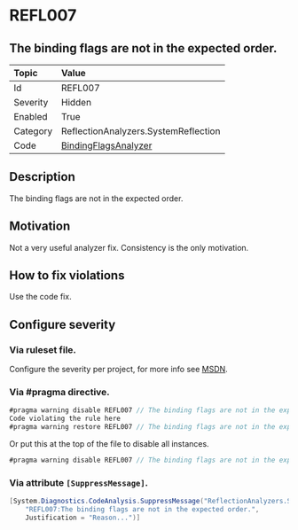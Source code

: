 # REFL007
## The binding flags are not in the expected order.

| Topic    | Value
| :--      | :--
| Id       | REFL007
| Severity | Hidden
| Enabled  | True
| Category | ReflectionAnalyzers.SystemReflection
| Code     | [BindingFlagsAnalyzer]([BindingFlagsAnalyzer](https://github.com/DotNetAnalyzers/ReflectionAnalyzers/blob/master/ReflectionAnalyzers/NodeAnalzers/BindingFlagsAnalyzer.cs))

## Description

The binding flags are not in the expected order.

## Motivation

Not a very useful analyzer fix. Consistency is the only motivation.

## How to fix violations

Use the code fix.

<!-- start generated config severity -->
## Configure severity

### Via ruleset file.

Configure the severity per project, for more info see [MSDN](https://msdn.microsoft.com/en-us/library/dd264949.aspx).

### Via #pragma directive.
```C#
#pragma warning disable REFL007 // The binding flags are not in the expected order.
Code violating the rule here
#pragma warning restore REFL007 // The binding flags are not in the expected order.
```

Or put this at the top of the file to disable all instances.
```C#
#pragma warning disable REFL007 // The binding flags are not in the expected order.
```

### Via attribute `[SuppressMessage]`.

```C#
[System.Diagnostics.CodeAnalysis.SuppressMessage("ReflectionAnalyzers.SystemReflection", 
    "REFL007:The binding flags are not in the expected order.", 
    Justification = "Reason...")]
```
<!-- end generated config severity -->